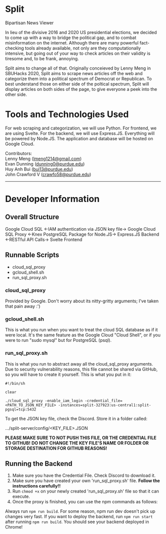 # Split
Bipartisan News Viewer

In lieu of the divisive 2016 and 2020 US presidential elections, we decided to come up with a way to bridge the political gap, and to combat misinformation on the internet. Although there are many powerful fact-checking tools already available, not only are they computationally intensive, but going out of your way to check articles on their validity is tiresome and, to be frank, annoying.

Split aims to change all of that. Originally conceieved by Lenny Meng in SBUHacks 2020, Split aims to scrape news articles off the web and categorize them into a political spectrum of Democrat or Republican. To best understand those on either side of the poltical spectrum, Split will display articles on both sides of the page, to give everyone a peek into the other side.

# Tools and Technologies Used
For web scraping and categorization, we will use Python. For frontend, we are using Svelte. For the backend, we will use Express.JS. Everything will be powered by Node.JS. The application and database will be hosted on Google Cloud.

Contributors: <br />
Lenny Meng (lmeng1214@gmail.com) <br />
Evan Dunning (dunning0@purdue.edu) <br />
Huy Anh Bui (bui13@purdue.edu) <br />
John Crawford V (crawfo58@purdue.edu) <br />

---
# Developer Information

## Overall Structure
Google Cloud SQL <-IAM authentication via JSON key file-> Google Cloud SQL Proxy <-Knex PostgreSQL Package for Node.JS-> Express.JS Backend <-RESTful API Calls-> Svelte Frontend

## Runnable Scripts
- cloud\_sql\_proxy
- gcloud\_shell.sh
- run\_sql\_proxy.sh

### cloud\_sql\_proxy
Provided by Google. Don't worry about its nitty-gritty arguments; I've taken that pain away :')

### gcloud\_shell.sh
This is what you run when you want to treat the cloud SQL database as if it were local. It's the same feature as the Google Cloud "Cloud Shell", or if you were to run "sudo mysql" but for PostgreSQL (psql).

### run\_sql\_proxy.sh
This is what you run to abstract away all the cloud\_sql\_proxy arguments. Due to security vulnerability reasons, this file cannot be shared via GitHub, so you will have to create it yourself. This is what you put in it:

```
#!/bin/sh

clear

./cloud_sql_proxy -enable_iam_login -credential_file=<PATH_TO_JSON_KEY_FILE> -instances=split-327923:us-central1:split-pgsql=tcp:5432
```

To get the JSON key file, check the Discord. Store it in a folder called:

.../split-server/config/\<KEY\_FILE\>.JSON

**PLEASE MAKE SURE TO NOT PUSH THIS FILE, OR THE CREDENTIAL FILE TO GITHUB!**
**DO NOT CHANGE THE KEY FILE'S NAME OR FOLDER OR STORAGE DESTINATION FOR GITHUB REASONS!**

## Running the Backend
1. Make sure you have the Credential File. Check Discord to download it.
2. Make sure you have created your own 'run\_sql\_proxy.sh' file. **Follow the instructions carefully!!**
3. Run ```chmod +x``` on your newly created 'run\_sql\_proxy.sh' file so that it can execute.
4. Once the proxy is finished, you can use the npm commands as follows:

Always run ```npm run build```. For some reason, npm run dev doesn't pick up changes very fast.
If you want to deploy the backend, run ```npm run start``` after running ```npm run build```. You should see your backend deployed in Chrome!
